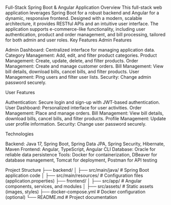 Full-Stack Spring Boot & Angular Application
Overview
This full-stack web application leverages Spring Boot for a robust backend and Angular for a dynamic, responsive frontend. Designed with a modern, scalable architecture, it provides RESTful APIs and an intuitive user interface. The application supports e-commerce-like functionality, including user authentication, product and order management, and bill processing, tailored for both admin and user roles.
Key Features
Admin Features

Admin Dashboard: Centralized interface for managing application data.
Category Management: Add, edit, and filter product categories.
Product Management: Create, update, delete, and filter products.
Order Management: Create and manage customer orders.
Bill Management: View bill details, download bills, cancel bills, and filter products.
User Management: Ping users and filter user lists.
Security: Change admin password securely.

User Features

Authentication: Secure login and sign-up with JWT-based authentication.
User Dashboard: Personalized interface for user activities.
Order Management: Place and manage orders.
Bill Management: View bill details, download bills, cancel bills, and filter products.
Profile Management: Update user profile information.
Security: Change user password securely.

Technologies

Backend: Java 17, Spring Boot, Spring Data JPA, Spring Security, Hibernate, Maven
Frontend: Angular, TypeScript, Angular CLI
Database: Oracle for reliable data persistence
Tools: Docker for containerization, DBeaver for database management, Tomcat for deployment, Postman for API testing



Project Structure
├── backend/
│   ├── src/main/java/          # Spring Boot application code
│   ├── src/main/resources/     # Configuration files (application.properties)
├── frontend/
│   ├── src/app/                # Angular components, services, and modules
│   ├── src/assets/             # Static assets (images, styles)
├── docker-compose.yml           # Docker configuration (optional)
└── README.md                   # Project documentation
